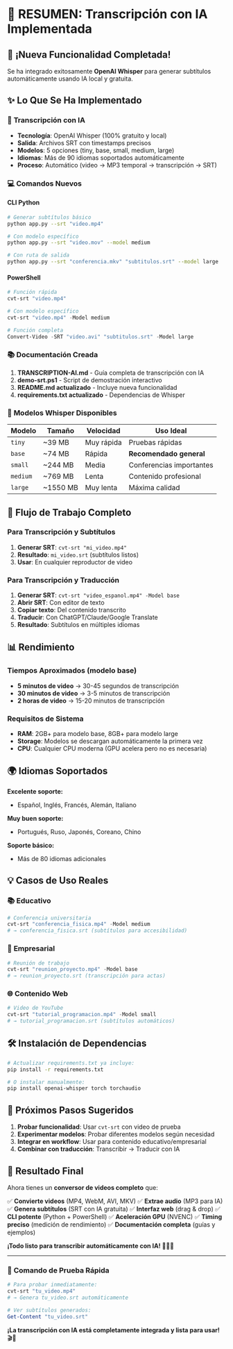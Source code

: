 # 🎉 RESUMEN: Transcripción con IA Implementada

## 🚀 ¡Nueva Funcionalidad Completada!

Se ha integrado exitosamente **OpenAI Whisper** para generar subtítulos automáticamente usando IA local y gratuita.

## ✨ Lo Que Se Ha Implementado

### 🤖 **Transcripción con IA**

- **Tecnología**: OpenAI Whisper (100% gratuito y local)
- **Salida**: Archivos SRT con timestamps precisos
- **Modelos**: 5 opciones (tiny, base, small, medium, large)
- **Idiomas**: Más de 90 idiomas soportados automáticamente
- **Proceso**: Automático (video → MP3 temporal → transcripción → SRT)

### 💻 **Comandos Nuevos**

#### CLI Python

```bash
# Generar subtítulos básico
python app.py --srt "video.mp4"

# Con modelo específico
python app.py --srt "video.mov" --model medium

# Con ruta de salida
python app.py --srt "conferencia.mkv" "subtitulos.srt" --model large
```

#### PowerShell

```powershell
# Función rápida
cvt-srt "video.mp4"

# Con modelo específico
cvt-srt "video.mp4" -Model medium

# Función completa
Convert-Video -SRT "video.avi" "subtitulos.srt" -Model large
```

### 📚 **Documentación Creada**

1. **TRANSCRIPTION-AI.md** - Guía completa de transcripción con IA
2. **demo-srt.ps1** - Script de demostración interactivo
3. **README.md actualizado** - Incluye nueva funcionalidad
4. **requirements.txt actualizado** - Dependencias de Whisper

### 🎯 **Modelos Whisper Disponibles**

| Modelo   | Tamaño   | Velocidad  | Uso Ideal                |
| -------- | -------- | ---------- | ------------------------ |
| `tiny`   | ~39 MB   | Muy rápida | Pruebas rápidas          |
| `base`   | ~74 MB   | Rápida     | **Recomendado general**  |
| `small`  | ~244 MB  | Media      | Conferencias importantes |
| `medium` | ~769 MB  | Lenta      | Contenido profesional    |
| `large`  | ~1550 MB | Muy lenta  | Máxima calidad           |

## 🔄 **Flujo de Trabajo Completo**

### Para Transcripción y Subtítulos

1. **Generar SRT**: `cvt-srt "mi_video.mp4"`
2. **Resultado**: `mi_video.srt` (subtítulos listos)
3. **Usar**: En cualquier reproductor de video

### Para Transcripción y Traducción

1. **Generar SRT**: `cvt-srt "video_espanol.mp4" -Model base`
2. **Abrir SRT**: Con editor de texto
3. **Copiar texto**: Del contenido transcrito
4. **Traducir**: Con ChatGPT/Claude/Google Translate
5. **Resultado**: Subtítulos en múltiples idiomas

## 📊 **Rendimiento**

### Tiempos Aproximados (modelo base)

- **5 minutos de video** → 30-45 segundos de transcripción
- **30 minutos de video** → 3-5 minutos de transcripción
- **2 horas de video** → 15-20 minutos de transcripción

### Requisitos de Sistema

- **RAM**: 2GB+ para modelo base, 8GB+ para modelo large
- **Storage**: Modelos se descargan automáticamente la primera vez
- **CPU**: Cualquier CPU moderna (GPU acelera pero no es necesaria)

## 🌍 **Idiomas Soportados**

**Excelente soporte:**

- Español, Inglés, Francés, Alemán, Italiano

**Muy buen soporte:**

- Portugués, Ruso, Japonés, Coreano, Chino

**Soporte básico:**

- Más de 80 idiomas adicionales

## 💡 **Casos de Uso Reales**

### 📚 **Educativo**

```powershell
# Conferencia universitaria
cvt-srt "conferencia_fisica.mp4" -Model medium
# → conferencia_fisica.srt (subtítulos para accesibilidad)
```

### 💼 **Empresarial**

```powershell
# Reunión de trabajo
cvt-srt "reunion_proyecto.mp4" -Model base
# → reunion_proyecto.srt (transcripción para actas)
```

### 🌐 **Contenido Web**

```powershell
# Video de YouTube
cvt-srt "tutorial_programacion.mp4" -Model small
# → tutorial_programacion.srt (subtítulos automáticos)
```

## 🛠️ **Instalación de Dependencias**

```bash
# Actualizar requirements.txt ya incluye:
pip install -r requirements.txt

# O instalar manualmente:
pip install openai-whisper torch torchaudio
```

## 🎯 **Próximos Pasos Sugeridos**

1. **Probar funcionalidad**: Usar `cvt-srt` con video de prueba
2. **Experimentar modelos**: Probar diferentes modelos según necesidad
3. **Integrar en workflow**: Usar para contenido educativo/empresarial
4. **Combinar con traducción**: Transcribir → Traducir con IA

## 🎉 **Resultado Final**

Ahora tienes un **conversor de videos completo** que:

✅ **Convierte videos** (MP4, WebM, AVI, MKV)
✅ **Extrae audio** (MP3 para IA)  
✅ **Genera subtítulos** (SRT con IA gratuita)
✅ **Interfaz web** (drag & drop)
✅ **CLI potente** (Python + PowerShell)
✅ **Aceleración GPU** (NVENC)
✅ **Timing preciso** (medición de rendimiento)
✅ **Documentación completa** (guías y ejemplos)

**¡Todo listo para transcribir automáticamente con IA! 🤖📄✨**

---

### 🚀 **Comando de Prueba Rápida**

```powershell
# Para probar inmediatamente:
cvt-srt "tu_video.mp4"
# → Genera tu_video.srt automáticamente

# Ver subtítulos generados:
Get-Content "tu_video.srt"
```

**¡La transcripción con IA está completamente integrada y lista para usar!** 🎬🤖
